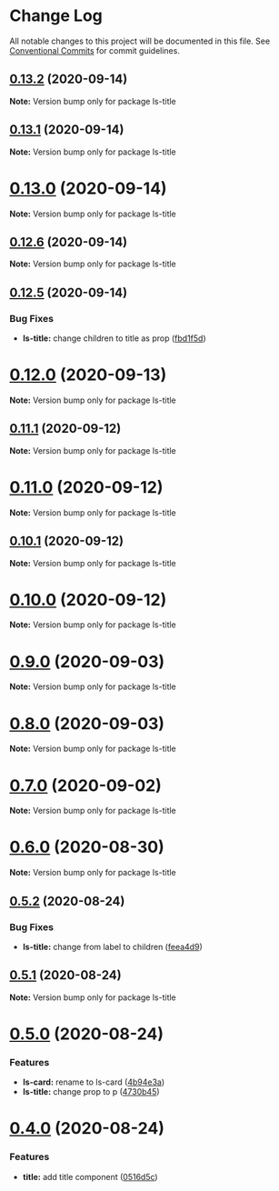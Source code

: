 # Change Log

All notable changes to this project will be documented in this file.
See [Conventional Commits](https://conventionalcommits.org) for commit guidelines.

## [0.13.2](https://github.com/julianiff/living-styleguide/compare/v0.13.1...v0.13.2) (2020-09-14)

**Note:** Version bump only for package ls-title





## [0.13.1](https://github.com/julianiff/living-styleguide/compare/v0.13.0...v0.13.1) (2020-09-14)

**Note:** Version bump only for package ls-title





# [0.13.0](https://github.com/julianiff/living-styleguide/compare/v0.12.6...v0.13.0) (2020-09-14)

**Note:** Version bump only for package ls-title





## [0.12.6](https://github.com/julianiff/living-styleguide/compare/v0.12.5...v0.12.6) (2020-09-14)

**Note:** Version bump only for package ls-title





## [0.12.5](https://github.com/julianiff/living-styleguide/compare/v0.12.4...v0.12.5) (2020-09-14)


### Bug Fixes

* **ls-title:** change children to title as prop ([fbd1f5d](https://github.com/julianiff/living-styleguide/commit/fbd1f5d759e30674e3780c1b215b2d38823ebde3))





# [0.12.0](https://github.com/julianiff/living-styleguide/compare/v0.11.3...v0.12.0) (2020-09-13)

**Note:** Version bump only for package ls-title





## [0.11.1](https://github.com/julianiff/living-styleguide/compare/v0.11.0...v0.11.1) (2020-09-12)

**Note:** Version bump only for package ls-title





# [0.11.0](https://github.com/julianiff/living-styleguide/compare/v0.10.3...v0.11.0) (2020-09-12)

**Note:** Version bump only for package ls-title





## [0.10.1](https://github.com/julianiff/living-styleguide/compare/v0.10.0...v0.10.1) (2020-09-12)

**Note:** Version bump only for package ls-title





# [0.10.0](https://github.com/julianiff/living-styleguide/compare/v0.9.1...v0.10.0) (2020-09-12)

**Note:** Version bump only for package ls-title





# [0.9.0](https://github.com/julianiff/living-styleguide/compare/v0.8.0...v0.9.0) (2020-09-03)

**Note:** Version bump only for package ls-title





# [0.8.0](https://github.com/julianiff/living-styleguide/compare/v0.7.0...v0.8.0) (2020-09-03)

**Note:** Version bump only for package ls-title





# [0.7.0](https://github.com/julianiff/living-styleguide/compare/v0.6.0...v0.7.0) (2020-09-02)

**Note:** Version bump only for package ls-title





# [0.6.0](https://github.com/julianiff/living-styleguide/compare/v0.5.2...v0.6.0) (2020-08-30)

**Note:** Version bump only for package ls-title





## [0.5.2](https://github.com/julianiff/living-styleguide/compare/v0.5.1...v0.5.2) (2020-08-24)


### Bug Fixes

* **ls-title:** change from label to children ([feea4d9](https://github.com/julianiff/living-styleguide/commit/feea4d9fd2eb38fa03742ac833b491a2fd22662a))





## [0.5.1](https://github.com/julianiff/living-styleguide/compare/v0.5.0...v0.5.1) (2020-08-24)

**Note:** Version bump only for package ls-title





# [0.5.0](https://github.com/julianiff/living-styleguide/compare/v0.4.0...v0.5.0) (2020-08-24)


### Features

* **ls-card:** rename to ls-card ([4b94e3a](https://github.com/julianiff/living-styleguide/commit/4b94e3a33130ea3662be581986b7f3273e5967d8))
* **ls-title:** change prop to p ([4730b45](https://github.com/julianiff/living-styleguide/commit/4730b45154cdc5de38c347aa48d67464d68cb3bd))





# [0.4.0](https://github.com/julianiff/living-styleguide/compare/v0.3.0...v0.4.0) (2020-08-24)


### Features

* **title:** add title component ([0516d5c](https://github.com/julianiff/living-styleguide/commit/0516d5cc5faa0fdd2824ea983ca92bf829092718))
